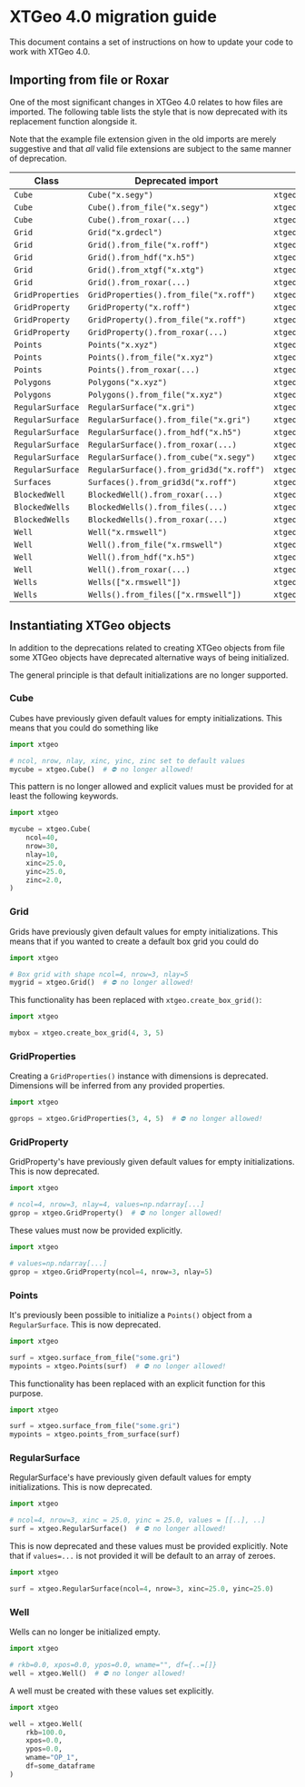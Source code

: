 # XTGeo 4.0 migration guide

This document contains a set of instructions on how to update your code to work
with XTGeo 4.0.

## Importing from file or Roxar

One of the most significant changes in XTGeo 4.0 relates to how files are
imported. The following table lists the style that is now deprecated with its
replacement function alongside it.

Note that the example file extension given in the old imports are merely
suggestive and that _all_ valid file extensions are subject to the same manner
of deprecation.

| Class            | Deprecated import                        | Replacement                              |
|------------------|------------------------------------------|------------------------------------------|
| `Cube`           | `Cube("x.segy")`                         | `xtgeo.cube_from_file("x.segy")`
| `Cube`           | `Cube().from_file("x.segy")`             | `xtgeo.cube_from_file("x.segy")`
| `Cube`           | `Cube().from_roxar(...)`                 | `xtgeo.cube_from_roxar(...)`
| `Grid`           | `Grid("x.grdecl")`                       | `xtgeo.grid_from_file("x.grdecl")`
| `Grid`           | `Grid().from_file("x.roff")`             | `xtgeo.grid_from_file("x.roff)"`
| `Grid`           | `Grid().from_hdf("x.h5")`                | `xtgeo.grid_from_file("x.h5")`
| `Grid`           | `Grid().from_xtgf("x.xtg")`              | `xtgeo.grid_from_file("x.xtg")`
| `Grid`           | `Grid().from_roxar(...)`                 | `xtgeo.grid_from_roxar(...)`
| `GridProperties` | `GridProperties().from_file("x.roff")`   | `xtgeo.gridproperties_from_file("x.roff")`
| `GridProperty`   | `GridProperty("x.roff")`                 | `xtgeo.gridproperty_from_file("x.roff")`
| `GridProperty`   | `GridProperty().from_file("x.roff")`     | `xtgeo.gridproperty_from_file("x.roff")`
| `GridProperty`   | `GridProperty().from_roxar(...)`         | `xtgeo.gridproperty_from_roxar(...)`
| `Points`         | `Points("x.xyz")`                        | `xtgeo.points_from_file("x.xyz")`
| `Points`         | `Points().from_file("x.xyz")`            | `xtgeo.points_from_file("x.xyz")`
| `Points`         | `Points().from_roxar(...)`               | `xtgeo.points_from_roxar(...)`
| `Polygons`       | `Polygons("x.xyz")`                      | `xtgeo.polygons_from_file("x.xyz")`
| `Polygons`       | `Polygons().from_file("x.xyz")`          | `xtgeo.polygons_from_file("x.xyz")`
| `RegularSurface` | `RegularSurface("x.gri")`                | `xtgeo.surface_from_file("x.gri")`
| `RegularSurface` | `RegularSurface().from_file("x.gri")`    | `xtgeo.surface_from_file("x.gri")`
| `RegularSurface` | `RegularSurface().from_hdf("x.h5")`      | `xtgeo.surface_from_file("x.h5")`
| `RegularSurface` | `RegularSurface().from_roxar(...)`       | `xtgeo.surface_from_roxar(...)`
| `RegularSurface` | `RegularSurface().from_cube("x.segy")`   | `xtgeo.surface_from_cube("x.segy")`
| `RegularSurface` | `RegularSurface().from_grid3d("x.roff")` | `xtgeo.surface_from_grid3d("x.roff")`
| `Surfaces`       | `Surfaces().from_grid3d("x.roff")`       | `xtgeo.surfaces_from_grid("x.roff")`
| `BlockedWell`    | `BlockedWell().from_roxar(...)`          | `xtgeo.blockedwell_from_roxar(...)`
| `BlockedWells`   | `BlockedWells().from_files(...)`         | `xtgeo.blockedwells_from_files(...)`
| `BlockedWells`   | `BlockedWells().from_roxar(...)`         | `xtgeo.blockedwells_from_roxar(...)`
| `Well`           | `Well("x.rmswell")`                      | `xtgeo.well_from_file("x.rmswell")`
| `Well`           | `Well().from_file("x.rmswell")`          | `xtgeo.well_from_file("x.rmswell")`
| `Well`           | `Well().from_hdf("x.h5")`                | `xtgeo.well_from_file("x.h5")`
| `Well`           | `Well().from_roxar(...)`                 | `xtgeo.well_from_roxar(...)`
| `Wells`          | `Wells(["x.rmswell"])`                   | `xtgeo.wells_from_files(["x.rmswell"])`
| `Wells`          | `Wells().from_files(["x.rmswell"])`      | `xtgeo.wells_from_files(["x.rmswell"])`

## Instantiating XTGeo objects

In addition to the deprecations related to creating XTGeo objects from file
some XTGeo objects have deprecated alternative ways of being initialized.

The general principle is that default initializations are no longer supported.

### Cube

Cubes have previously given default values for empty initializations. This
means that you could do something like

```python
import xtgeo

# ncol, nrow, nlay, xinc, yinc, zinc set to default values
mycube = xtgeo.Cube()  # ⛔️ no longer allowed!
```

This pattern is no longer allowed and explicit values must be provided for at
least the following keywords.

```python
import xtgeo

mycube = xtgeo.Cube(
    ncol=40,
    nrow=30,
    nlay=10,
    xinc=25.0,
    yinc=25.0,
    zinc=2.0,
)
```

### Grid

Grids have previously given default values for empty initializations. This
means that if you wanted to create a default box grid you could do

```python
import xtgeo

# Box grid with shape ncol=4, nrow=3, nlay=5
mygrid = xtgeo.Grid()  # ⛔️ no longer allowed!
```

This functionality has been replaced with `xtgeo.create_box_grid()`:

```python
import xtgeo

mybox = xtgeo.create_box_grid(4, 3, 5)
```

### GridProperties

Creating a `GridProperties()` instance with dimensions is deprecated. Dimensions
will be inferred from any provided properties.

```python
import xtgeo

gprops = xtgeo.GridProperties(3, 4, 5)  # ⛔️ no longer allowed!
```

### GridProperty

GridProperty's have previously given default values for empty initializations.
This is now deprecated.

```python
import xtgeo

# ncol=4, nrow=3, nlay=4, values=np.ndarray[...]
gprop = xtgeo.GridProperty()  # ⛔️ no longer allowed!
```

These values must now be provided explicitly.

```python
import xtgeo

# values=np.ndarray[...]
gprop = xtgeo.GridProperty(ncol=4, nrow=3, nlay=5)
```

### Points

It's previously been possible to initialize a `Points()` object from a
`RegularSurface`. This is now deprecated.

```python
import xtgeo

surf = xtgeo.surface_from_file("some.gri")
mypoints = xtgeo.Points(surf)  # ⛔️ no longer allowed!
```

This functionality has been replaced with an explicit function for this
purpose.

```python
import xtgeo

surf = xtgeo.surface_from_file("some.gri")
mypoints = xtgeo.points_from_surface(surf)
```

### RegularSurface

RegularSurface's have previously given default values for empty initializations.
This is now deprecated.

```python
import xtgeo

# ncol=4, nrow=3, xinc = 25.0, yinc = 25.0, values = [[..], ..]
surf = xtgeo.RegularSurface()  # ⛔️ no longer allowed!
```

This is now deprecated and these values must be provided explicitly. Note that
if `values=...` is not provided it will be default to an array of zeroes.

```python
import xtgeo

surf = xtgeo.RegularSurface(ncol=4, nrow=3, xinc=25.0, yinc=25.0)
```

### Well

Wells can no longer be initialized empty.

```python
import xtgeo

# rkb=0.0, xpos=0.0, ypos=0.0, wname="", df={..=[]}
well = xtgeo.Well()  # ⛔️ no longer allowed!
```

A well must be created with these values set explicitly.

```python
import xtgeo

well = xtgeo.Well(
    rkb=100.0,
    xpos=0.0,
    ypos=0.0,
    wname="OP_1",
    df=some_dataframe
)
```
